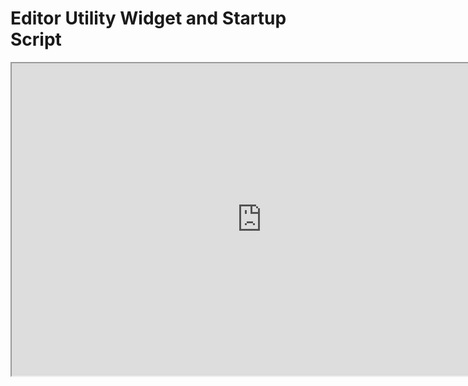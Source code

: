 # Editor Utility Widget and Startup Script

<p><iframe title="YouTube video player" src="https://www.youtube.com/embed/04gJcgMvtzA?si=2wauxIqVNJ9D1t9j" width="800" height="500" allowfullscreen="allowfullscreen" allow="accelerometer; autoplay; clipboard-write; encrypted-media; gyroscope; picture-in-picture; web-share"></iframe></p>